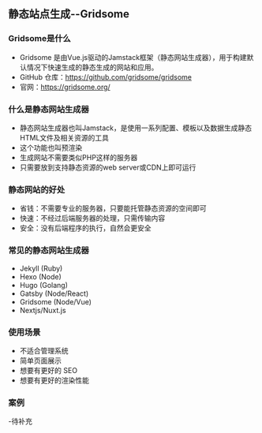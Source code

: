 ## 静态站点生成--Gridsome

### Gridsome是什么

- Gridsome 是由Vue.js驱动的Jamstack框架（静态网站生成器），用于构建默认情况下快速生成的静态生成的网站和应用。
- GitHub 仓库：https://github.com/gridsome/gridsome
- 官网：https://gridsome.org/

### 什么是静态网站生成器

- 静态网站生成器也叫Jamstack，是使用一系列配置、模板以及数据生成静态HTML文件及相关资源的工具
- 这个功能也叫预渲染
- 生成网站不需要类似PHP这样的服务器
- 只需要放到支持静态资源的web server或CDN上即可运行

### 静态网站的好处

- 省钱：不需要专业的服务器，只要能托管静态资源的空间即可
- 快速：不经过后端服务器的处理，只需传输内容
- 安全：没有后端程序的执行，自然会更安全

### 常见的静态网站生成器

- Jekyll (Ruby)
- Hexo (Node)
- Hugo (Golang)
- Gatsby (Node/React)
- Gridsome (Node/Vue)
- Nextjs/Nuxt.js

### 使用场景

- 不适合管理系统
- 简单页面展示
- 想要有更好的 SEO
- 想要有更好的渲染性能

### 案例

-待补充
